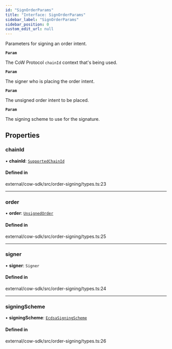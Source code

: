 ```yaml
---
id: "SignOrderParams"
title: "Interface: SignOrderParams"
sidebar_label: "SignOrderParams"
sidebar_position: 0
custom_edit_url: null
---
```


Parameters for signing an order intent.

**`Param`**

The CoW Protocol `chainId` context that's being used.

**`Param`**

The signer who is placing the order intent.

**`Param`**

The unsigned order intent to be placed.

**`Param`**

The signing scheme to use for the signature.

## Properties

### chainId

• **chainId**: [`SupportedChainId`](../enums/SupportedChainId.md)

#### Defined in

external/cow-sdk/src/order-signing/types.ts:23

___

### order

• **order**: [`UnsignedOrder`](../modules.md#unsignedorder)

#### Defined in

external/cow-sdk/src/order-signing/types.ts:25

___

### signer

• **signer**: `Signer`

#### Defined in

external/cow-sdk/src/order-signing/types.ts:24

___

### signingScheme

• **signingScheme**: [`EcdsaSigningScheme`](../enums/EcdsaSigningScheme.md)

#### Defined in

external/cow-sdk/src/order-signing/types.ts:26
